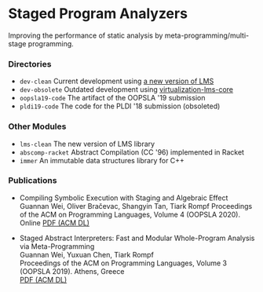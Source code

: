 # Staged Program Analyzers

Improving the performance of static analysis by meta-programming/multi-stage programming.

### Directories

* `dev-clean` Current development using [a new version of LMS](https://github.com/TiarkRompf/lms-clean)
* `dev-obsolete` Outdated development using [virtualization-lms-core](https://github.com/TiarkRompf/virtualization-lms-core)
* `oopsla19-code` The artifact of the OOPSLA '19 submission
* `pldi19-code` The code for the PLDI '18 submission (obsoleted)

### Other Modules

* `lms-clean` The new version of LMS library
* `abscomp-racket` Abstract Compilation (CC '96) implemented in Racket
* `immer` An immutable data structures library for C++

### Publications

* Compiling Symbolic Execution with Staging and Algebraic Effect 
  Guannan Wei, Oliver Bračevac, Shangyin Tan, Tiark Rompf 
  Proceedings of the ACM on Programming Languages, Volume 4 (OOPSLA 2020). Online 
  [PDF (ACM DL)](https://dl.acm.org/doi/10.1145/3428232)

* Staged Abstract Interpreters: Fast and Modular Whole-Program Analysis via Meta-Programming  
  Guannan Wei, Yuxuan Chen, Tiark Rompf  
  Proceedings of the ACM on Programming Languages, Volume 3 (OOPSLA 2019). Athens, Greece  
  [PDF (ACM DL)](https://dl.acm.org/doi/10.1145/3360552)
